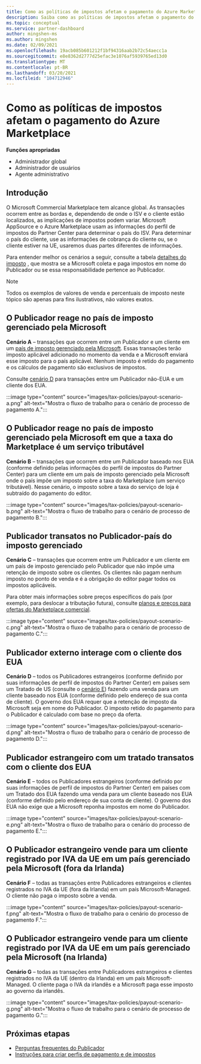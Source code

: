 ```yaml
---
title: Como as políticas de impostos afetam o pagamento do Azure Marketplace
description: Saiba como as políticas de impostos afetam o pagamento do Azure Marketplace.
ms.topic: conceptual
ms.service: partner-dashboard
author: mingshen-ms
ms.author: mingshen
ms.date: 02/09/2021
ms.openlocfilehash: 19acb085b601212f1bf94316aab2b72c54aecc1a
ms.sourcegitcommit: e8e8362d2777d25efac3e1076af5939765ed13d0
ms.translationtype: MT
ms.contentlocale: pt-BR
ms.lasthandoff: 03/20/2021
ms.locfileid: "104712946"
---
```

# <a name="how-tax-policies-affect-payout-for-azure-marketplace"></a>Como as políticas de impostos afetam o pagamento do Azure Marketplace

**Funções apropriadas**
-    Administrador global
-    Administrador de usuários
-    Agente administrativo

## <a name="introduction"></a>Introdução

O Microsoft Commercial Marketplace tem alcance global. As transações ocorrem entre as bordas e, dependendo de onde o ISV e o cliente estão localizados, as implicações de impostos podem variar. Microsoft AppSource e o Azure Marketplace usam as informações do perfil de impostos do Partner Center para determinar o país do ISV. Para determinar o país do cliente, use as informações de cobrança do cliente ou, se o cliente estiver na UE, usaremos duas partes diferentes de informações.

Para entender melhor os cenários a seguir, consulte a tabela [detalhes do imposto](tax-details-marketplace.md) , que mostra se a Microsoft coleta e paga impostos em nome do Publicador ou se essa responsabilidade pertence ao Publicador.

> [!NOTE]
> Todos os exemplos de valores de venda e percentuais de imposto neste tópico são apenas para fins ilustrativos, não valores exatos.

## <a name="publisher-transacts-in-microsoft-managed-tax-country"></a>O Publicador reage no país de imposto gerenciado pela Microsoft

**Cenário A** – transações que ocorrem entre um Publicador e um cliente em um [país de imposto gerenciado pela Microsoft](tax-details-marketplace.md#microsoft-managed-countries). Essas transações terão imposto aplicável adicionado no momento da venda e a Microsoft enviará esse imposto para o país aplicável. Nenhum imposto é retido do pagamento e os cálculos de pagamento são exclusivos de impostos.

Consulte [cenário D](#foreign-publisher-transacts-with-us-customer) para transações entre um Publicador não-EUA e um cliente dos EUA.

:::image type="content" source="images/tax-policies/payout-scenario-a.png" alt-text="Mostra o fluxo de trabalho para o cenário de processo de pagamento A.":::

## <a name="publisher-transacts-in-microsoft-managed-tax-country-where-marketplace-fee-is-taxable-service"></a>O Publicador reage no país de imposto gerenciado pela Microsoft em que a taxa do Marketplace é um serviço tributável

**Cenário B** – transações que ocorrem entre um Publicador baseado nos EUA (conforme definido pelas informações do perfil de impostos do Partner Center) para um cliente em um país de imposto gerenciado pela Microsoft onde o país impõe um imposto sobre a taxa do Marketplace (um serviço tributável). Nesse cenário, o imposto sobre a taxa do serviço de loja é subtraído do pagamento do editor.

:::image type="content" source="images/tax-policies/payout-scenario-b.png" alt-text="Mostra o fluxo de trabalho para o cenário de processo de pagamento B.":::

## <a name="publisher-transacts-in-publisher-managed-tax-country"></a>Publicador transatos no Publicador-país do imposto gerenciado

**Cenário C** – transações que ocorrem entre um Publicador e um cliente em um país de imposto gerenciado pelo Publicador que não impõe uma retenção de imposto sobre os clientes. Os clientes não pagam nenhum imposto no ponto de venda e é a obrigação do editor pagar todos os impostos aplicáveis.

Para obter mais informações sobre preços específicos do país (por exemplo, para deslocar a tributação futura), consulte [planos e preços para ofertas do Marketplace comercial](/azure/marketplace/plans-pricing#custom-prices).

:::image type="content" source="images/tax-policies/payout-scenario-c.png" alt-text="Mostra o fluxo de trabalho para o cenário de processo de pagamento C.":::

## <a name="foreign-publisher-transacts-with-us-customer"></a>Publicador externo interage com o cliente dos EUA

**Cenário D** – todos os Publicadores estrangeiros (conforme definido por suas informações de perfil de impostos do Partner Center) em países sem um Tratado de US (consulte o [cenário E](#foreign-publisher-with-a-treaty-transacts-with-us-customer)) fazendo uma venda para um cliente baseado nos EUA (conforme definido pelo endereço de sua conta de cliente). O governo dos EUA requer que a retenção de imposto da Microsoft seja em nome do Publicador. O imposto retido do pagamento para o Publicador é calculado com base no preço da oferta.

:::image type="content" source="images/tax-policies/payout-scenario-d.png" alt-text="Mostra o fluxo de trabalho para o cenário de processo de pagamento D.":::

## <a name="foreign-publisher-with-a-treaty-transacts-with-us-customer"></a>Publicador estrangeiro com um tratado transatos com o cliente dos EUA

**Cenário E** – todos os Publicadores estrangeiros (conforme definido por suas informações de perfil de impostos do Partner Center) em países com um Tratado dos EUA fazendo uma venda para um cliente baseado nos EUA (conforme definido pelo endereço de sua conta de cliente). O governo dos EUA não exige que a Microsoft reponha impostos em nome do Publicador.

:::image type="content" source="images/tax-policies/payout-scenario-e.png" alt-text="Mostra o fluxo de trabalho para o cenário do processo de pagamento E.":::

## <a name="foreign-publisher-sells-to-an-eu-vat-registered-customer-in-a-microsoft-managed-country-outside-ireland"></a>O Publicador estrangeiro vende para um cliente registrado por IVA da UE em um país gerenciado pela Microsoft (fora da Irlanda)

**Cenário F** – todas as transações entre Publicadores estrangeiros e clientes registrados no IVA da UE (fora da Irlanda) em um país Microsoft-Managed. O cliente não paga o imposto sobre a venda.

:::image type="content" source="images/tax-policies/payout-scenario-f.png" alt-text="Mostra o fluxo de trabalho para o cenário do processo de pagamento F.":::

## <a name="foreign-publisher-sells-to-an-eu-vat-registered-customer-in-a-microsoft-managed-country-in-ireland"></a>O Publicador estrangeiro vende para um cliente registrado por IVA da UE em um país gerenciado pela Microsoft (na Irlanda)

**Cenário G** – todas as transações entre Publicadores estrangeiros e clientes registrados no IVA da UE (dentro da Irlanda) em um país Microsoft-Managed. O cliente paga o IVA da irlandês e a Microsoft paga esse imposto ao governo da irlandês.

:::image type="content" source="images/tax-policies/payout-scenario-g.png" alt-text="Mostra o fluxo de trabalho para o cenário de processo de pagamento G.":::

## <a name="next-steps"></a>Próximas etapas

- [Perguntas frequentes do Publicador](/azure/marketplace/marketplace-faq-publisher-guide)
- [Instruções para criar perfis de pagamento e de impostos](./set-up-your-payout-account.md?context=%2fazure%2fmarketplace%2fcontext%2fcontext#create-a-payment-profile)